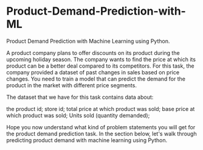 # Product-Demand-Prediction-with-ML
Product Demand Prediction with Machine Learning using Python.

A product company plans to offer discounts on its product during the upcoming holiday season. The company wants to find the price at which its product can be a better deal compared to its competitors. For this task, the company provided a dataset of past changes in sales based on price changes. You need to train a model that can predict the demand for the product in the market with different price segments.

The dataset that we have for this task contains data about:

the product id;
store id;
total price at which product was sold;
base price at which product was sold;
Units sold (quantity demanded);

Hope you now understand what kind of problem statements you will get for the product demand prediction task. In the section below, let's walk through predicting product demand with machine learning using Python.
